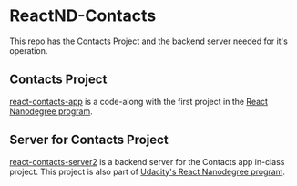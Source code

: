 # ReactND-Contacts

This repo has the Contacts Project and the backend server needed for it's operation.

## Contacts Project

[react-contacts-app](react-contacts-app) is a code-along with the first project in the [React Nanodegree program](https://www.udacity.com/course/react-nanodegree--nd019).

## Server for Contacts Project

[react-contacts-server2](reactnd-contacts-server2) is a backend server for the Contacts app in-class project. This project is also part of [Udacity's React Nanodegree program](https://www.udacity.com/course/react-nanodegree--nd019).
